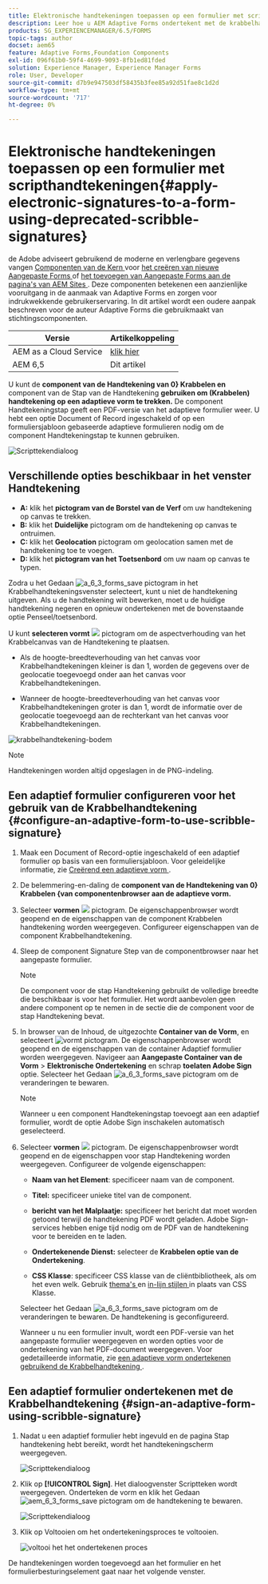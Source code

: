 ```yaml
---
title: Elektronische handtekeningen toepassen op een formulier met scripthandtekeningen
description: Leer hoe u AEM Adaptive Forms ondertekent met de krabbelhandtekening. U kunt de handtekening en de handtekening van het krabbelteken gebruiken om de handtekening op een formulier te tekenen.
products: SG_EXPERIENCEMANAGER/6.5/FORMS
topic-tags: author
docset: aem65
feature: Adaptive Forms,Foundation Components
exl-id: 096f61b0-59f4-4699-9093-8fb1ed81fded
solution: Experience Manager, Experience Manager Forms
role: User, Developer
source-git-commit: d7b9e947503df58435b3fee85a92d51fae8c1d2d
workflow-type: tm+mt
source-wordcount: '717'
ht-degree: 0%

---
```


# Elektronische handtekeningen toepassen op een formulier met scripthandtekeningen{#apply-electronic-signatures-to-a-form-using-deprecated-scribble-signatures}

<span class="preview"> de Adobe adviseert gebruikend de moderne en verlengbare gegevens vangen [ Componenten van de Kern ](https://experienceleague.adobe.com/docs/experience-manager-core-components/using/adaptive-forms/introduction.html?lang=nl-NL) voor [ het creëren van nieuwe Aangepaste Forms ](/help/forms/using/create-an-adaptive-form-core-components.md) of [ het toevoegen van Aangepaste Forms aan de pagina&#39;s van AEM Sites ](/help/forms/using/create-or-add-an-adaptive-form-to-aem-sites-page.md). Deze componenten betekenen een aanzienlijke vooruitgang in de aanmaak van Adaptive Forms en zorgen voor indrukwekkende gebruikerservaring. In dit artikel wordt een oudere aanpak beschreven voor de auteur Adaptive Forms die gebruikmaakt van stichtingscomponenten. </span>


| Versie | Artikelkoppeling |
| -------- | ---------------------------- |
| AEM as a Cloud Service | [ klik hier ](https://experienceleague.adobe.com/docs/experience-manager-cloud-service/content/forms/adaptive-forms-authoring/authoring-adaptive-forms-foundation-components/add-components-to-an-adaptive-form/signing-forms-using-scribble.html?lang=nl-NL) |
| AEM 6,5 | Dit artikel |


U kunt de **component van de Handtekening van 0&rbrace; Krabbelen en** component van de Stap van de Handtekening **gebruiken om (Krabbelen) handtekening op een adaptieve vorm te trekken.** De component Handtekeningstap geeft een PDF-versie van het adaptieve formulier weer. U hebt een optie Document of Record ingeschakeld of op een formuliersjabloon gebaseerde adaptieve formulieren nodig om de component Handtekeningstap te kunnen gebruiken.

![ Scripttekendialoog ](/help/forms/using/assets/scribble-signature.png)

## Verschillende opties beschikbaar in het venster Handtekening

* **A:** klik het **pictogram van de Borstel van de Verf** om uw handtekening op canvas te trekken.
* **B:** klik het **Duidelijke** pictogram om de handtekening op canvas te ontruimen.
* **C:** klik het **Geolocation** pictogram om geolocation samen met de handtekening toe te voegen.
* **D:** klik het **pictogram van het Toetsenbord** om uw naam op canvas te typen.

Zodra u het Gedaan ![ a_6_3_forms_save ](assets/aem_6_3_forms_save.png) pictogram in het Krabbelhandtekeningsvenster selecteert, kunt u niet de handtekening uitgeven. Als u de handtekening wilt bewerken, moet u de huidige handtekening negeren en opnieuw ondertekenen met de bovenstaande optie Penseel/toetsenbord.

U kunt **selecteren vormt** ![ ](assets/configure.png) pictogram om de aspectverhouding van het Krabbelcanvas van de Handtekening te plaatsen.
* Als de hoogte-breedteverhouding van het canvas voor Krabbelhandtekeningen kleiner is dan 1, worden de gegevens over de geolocatie toegevoegd onder aan het canvas voor Krabbelhandtekeningen.

* Wanneer de hoogte-breedteverhouding van het canvas voor Krabbelhandtekeningen groter is dan 1, wordt de informatie over de geolocatie toegevoegd aan de rechterkant van het canvas voor Krabbelhandtekeningen.

![ krabbelhandtekening-bodem ](/help/forms/using/assets/scribble-signature-aspectratio.PNG)


>[!NOTE]
>
>Handtekeningen worden altijd opgeslagen in de PNG-indeling.
>

## Een adaptief formulier configureren voor het gebruik van de Krabbelhandtekening {#configure-an-adaptive-form-to-use-scribble-signature}

1. Maak een Document of Record-optie ingeschakeld of een adaptief formulier op basis van een formuliersjabloon. Voor geleidelijke informatie, zie [ Creërend een adaptieve vorm ](../../forms/using/creating-adaptive-form.md).
1. De belemmering-en-daling de **component van de Handtekening van 0&rbrace; Krabbelen &lbrace;van componentenbrowser aan de adaptieve vorm.**
1. Selecteer **vormen** ![ ](assets/configure.png) pictogram. De eigenschappenbrowser wordt geopend en de eigenschappen van de component Krabbelen handtekening worden weergegeven. Configureer eigenschappen van de component Krabbelhandtekening.
1. Sleep de component Signature Step van de componentbrowser naar het aangepaste formulier.

   >[!NOTE]
   >
   >De component voor de stap Handtekening gebruikt de volledige breedte die beschikbaar is voor het formulier. Het wordt aanbevolen geen andere component op te nemen in de sectie die de component voor de stap Handtekening bevat.
   >

1. In browser van de Inhoud, de uitgezochte **Container van de Vorm**, en selecteert **&#x200B;**&#x200B;![ vormt ](/help/forms/using/assets/configure.png) pictogram. De eigenschappenbrowser wordt geopend en de eigenschappen van de container Adaptief formulier worden weergegeven. Navigeer aan **Aangepaste Container van de Vorm** > **Elektronische Ondertekening** en schrap **toelaten Adobe Sign** optie. Selecteer het Gedaan ![ a_6_3_forms_save ](assets/aem_6_3_forms_save.png) pictogram om de veranderingen te bewaren.

   >[!NOTE]
   >
   >Wanneer u een component Handtekeningstap toevoegt aan een adaptief formulier, wordt de optie Adobe Sign inschakelen automatisch geselecteerd.
   >

1. Selecteer **vormen** ![ ](assets/configure.png) pictogram. De eigenschappenbrowser wordt geopend en de eigenschappen voor stap Handtekening worden weergegeven. Configureer de volgende eigenschappen:

   * **Naam van het Element**: specificeer naam van de component.

   * **Titel:** specificeer unieke titel van de component.
   * **bericht van het Malplaatje:** specificeer het bericht dat moet worden getoond terwijl de handtekening PDF wordt geladen. Adobe Sign-services hebben enige tijd nodig om de PDF van de handtekening voor te bereiden en te laden.
   * **Ondertekenende Dienst:** selecteer de **Krabbelen optie van de Ondertekening**.

   * **CSS Klasse**: specificeer CSS klasse van de cliëntbibliotheek, als om het even welk. Gebruik [ thema&#39;s ](../../forms/using/themes.md) en [ in-lijn stijlen ](../../forms/using/inline-style-adaptive-forms.md) in plaats van CSS Klasse.

   Selecteer het Gedaan ![ a_6_3_forms_save ](assets/aem_6_3_forms_save.png) pictogram om de veranderingen te bewaren. De handtekening is geconfigureerd.

   Wanneer u nu een formulier invult, wordt een PDF-versie van het aangepaste formulier weergegeven en worden opties voor de ondertekening van het PDF-document weergegeven. Voor gedetailleerde informatie, zie [ een adaptieve vorm ondertekenen gebruikend de Krabbelhandtekening ](../../forms/using/signing-forms-using-scribble.md#sign-an-adaptive-form-using-scribble-signature).

## Een adaptief formulier ondertekenen met de Krabbelhandtekening {#sign-an-adaptive-form-using-scribble-signature}

1. Nadat u een adaptief formulier hebt ingevuld en de pagina Stap handtekening hebt bereikt, wordt het handtekeningscherm weergegeven.

   ![ Scripttekendialoog ](/help/forms/using/assets/esignscribblesign.jpg)

1. Klik op **[!UICONTROL Sign]**. Het dialoogvenster Scriptteken wordt weergegeven. Onderteken de vorm en klik het Gedaan ![ aem_6_3_forms_save ](assets/aem_6_3_forms_save.png) pictogram om de handtekening te bewaren.

   ![ Scripttekendialoog ](/help/forms/using/assets/scribblewidget.png)

1. Klik op Voltooien om het ondertekeningsproces te voltooien.

   ![ voltooi het het ondertekenen proces ](/help/forms/using/assets/scribblecomplete.jpg)

De handtekeningen worden toegevoegd aan het formulier en het formulierbesturingselement gaat naar het volgende venster.
